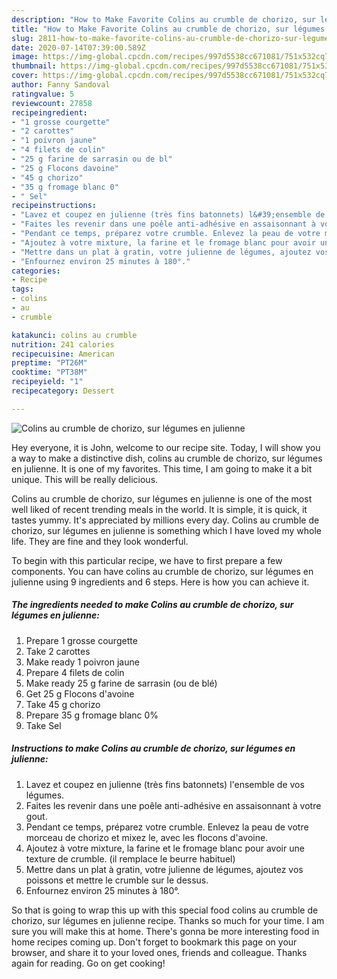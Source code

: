 ```yaml
---
description: "How to Make Favorite Colins au crumble de chorizo, sur légumes en julienne"
title: "How to Make Favorite Colins au crumble de chorizo, sur légumes en julienne"
slug: 2811-how-to-make-favorite-colins-au-crumble-de-chorizo-sur-legumes-en-julienne
date: 2020-07-14T07:39:00.589Z
image: https://img-global.cpcdn.com/recipes/997d5538cc671081/751x532cq70/colins-au-crumble-de-chorizo-sur-legumes-en-julienne-photo-principale-de-la-recette.jpg
thumbnail: https://img-global.cpcdn.com/recipes/997d5538cc671081/751x532cq70/colins-au-crumble-de-chorizo-sur-legumes-en-julienne-photo-principale-de-la-recette.jpg
cover: https://img-global.cpcdn.com/recipes/997d5538cc671081/751x532cq70/colins-au-crumble-de-chorizo-sur-legumes-en-julienne-photo-principale-de-la-recette.jpg
author: Fanny Sandoval
ratingvalue: 5
reviewcount: 27858
recipeingredient:
- "1 grosse courgette"
- "2 carottes"
- "1 poivron jaune"
- "4 filets de colin"
- "25 g farine de sarrasin ou de bl"
- "25 g Flocons davoine"
- "45 g chorizo"
- "35 g fromage blanc 0"
- " Sel"
recipeinstructions:
- "Lavez et coupez en julienne (très fins batonnets) l&#39;ensemble de vos légumes."
- "Faites les revenir dans une poêle anti-adhésive en assaisonnant à votre gout."
- "Pendant ce temps, préparez votre crumble. Enlevez la peau de votre morceau de chorizo et mixez le, avec les flocons d&#39;avoine."
- "Ajoutez à votre mixture, la farine et le fromage blanc pour avoir une texture de crumble. (il remplace le beurre habituel)"
- "Mettre dans un plat à gratin, votre julienne de légumes, ajoutez vos poissons et mettre le crumble sur le dessus."
- "Enfournez environ 25 minutes à 180°."
categories:
- Recipe
tags:
- colins
- au
- crumble

katakunci: colins au crumble 
nutrition: 241 calories
recipecuisine: American
preptime: "PT26M"
cooktime: "PT38M"
recipeyield: "1"
recipecategory: Dessert

---
```



![Colins au crumble de chorizo, sur légumes en julienne](https://img-global.cpcdn.com/recipes/997d5538cc671081/751x532cq70/colins-au-crumble-de-chorizo-sur-legumes-en-julienne-photo-principale-de-la-recette.jpg)

Hey everyone, it is John, welcome to our recipe site. Today, I will show you a way to make a distinctive dish, colins au crumble de chorizo, sur légumes en julienne. It is one of my favorites. This time, I am going to make it a bit unique. This will be really delicious.



Colins au crumble de chorizo, sur légumes en julienne is one of the most well liked of recent trending meals in the world. It is simple, it is quick, it tastes yummy. It's appreciated by millions every day. Colins au crumble de chorizo, sur légumes en julienne is something which I have loved my whole life. They are fine and they look wonderful.


To begin with this particular recipe, we have to first prepare a few components. You can have colins au crumble de chorizo, sur légumes en julienne using 9 ingredients and 6 steps. Here is how you can achieve it.

<!--inarticleads1-->

##### The ingredients needed to make Colins au crumble de chorizo, sur légumes en julienne:

1. Prepare 1 grosse courgette
1. Take 2 carottes
1. Make ready 1 poivron jaune
1. Prepare 4 filets de colin
1. Make ready 25 g farine de sarrasin (ou de blé)
1. Get 25 g Flocons d&#39;avoine
1. Take 45 g chorizo
1. Prepare 35 g fromage blanc 0%
1. Take  Sel




<!--inarticleads2-->

##### Instructions to make Colins au crumble de chorizo, sur légumes en julienne:

1. Lavez et coupez en julienne (très fins batonnets) l&#39;ensemble de vos légumes.
1. Faites les revenir dans une poêle anti-adhésive en assaisonnant à votre gout.
1. Pendant ce temps, préparez votre crumble. Enlevez la peau de votre morceau de chorizo et mixez le, avec les flocons d&#39;avoine.
1. Ajoutez à votre mixture, la farine et le fromage blanc pour avoir une texture de crumble. (il remplace le beurre habituel)
1. Mettre dans un plat à gratin, votre julienne de légumes, ajoutez vos poissons et mettre le crumble sur le dessus.
1. Enfournez environ 25 minutes à 180°.




So that is going to wrap this up with this special food colins au crumble de chorizo, sur légumes en julienne recipe. Thanks so much for your time. I am sure you will make this at home. There's gonna be more interesting food in home recipes coming up. Don't forget to bookmark this page on your browser, and share it to your loved ones, friends and colleague. Thanks again for reading. Go on get cooking!

